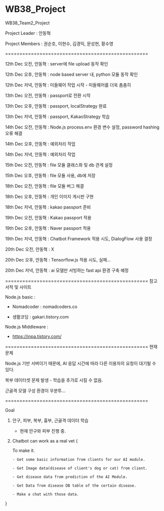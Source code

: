 # WB38_Project

WB38_Team2_Project

Project Leader : 안동혁

Project Members : 권순호, 이현수, 김경익, 문성현, 황수영

==================================================

12th Dec 오전, 안동혁 : server에 file upload 동작 확인

12th Dec 오후, 안동혁 : node based server 내, python 모듈 동작 확인

12th Dec 저녁, 안동혁 : 미들웨어 작업 시작 - 미들웨어를 더욱 촘촘히

13th Dec 오전, 안동혁 : passport로 전환 시작

13th Dec 오후, 안동혁 : passport, localStrategy 완료

13th Dec 저녁, 안동혁 : passport, KakaoStrategy 학습

14th Dec 오전, 안동혁 : Node.js process.env 환경 변수 설정, password hashing 오류 해결

14th Dec 오후, 안동혁 : 예외처리 작업

14th Dec 저녁, 안동혁 : 예외처리 작업

15th Dec 오전, 안동혁 : file 모듈 클래스화 및 db 관계 설정

15th Dec 오후, 안동혁 : file 모듈 사용, db에 저장

18th Dec 오전, 안동혁 : file 모듈 버그 해결

18th Dec 오후, 안동혁 : 개인 이미지 게시판 구현

18th Dec 저녁, 안동혁 : kakao passport 준비

19th Dec 오전, 안동혁 : Kakao passport 적용

19th Dec 오후, 안동혁 : Naver passport 적용

19th Dec 저녁, 안동혁 : Chatbot Framework 적용 시도, DialogFlow 사용 결정

20th Dec 오전, 안동혁 : X

20th Dec 오후, 안동혁 : Tensorflow.js 적용 시도, 실패...

20th Dec 저녁, 안동혁 : ai 모델만 서빙하는 fast api 환경 구축 예정

==================================================
참고 서적 및 사이트

Node.js basic :

- Nomadcoder : nomadcoders.co

- 생활코딩 : gakari.tistory.com

Node.js Middleware :

- https://inpa.tistory.com/

==================================================
현재 문제

Node.js 기반 서버이기 때문에, AI 응답 시간에 따라 다른 이용자의 요청이 대기될 수 있다.

복부 데이터셋 문제 발생 - 학습을 추가로 시킬 수 없음.

근골격 모델 구성 환경이 우분투...

==================================================

Goal

1.  안구, 피부, 복부, 흉부, 근골격 데이터 학습

    - 현재 안구와 피부 진행 중.

2.  Chatbot can work as a real vet {

    To make it.

        - Get some basic information from clients for our AI module.

        - Get Image data(disease of client's dog or cat) from client.

        - Get disease data from prediction of the AI Module.

        - Get Data from disease DB table of the certain disease.

        - Make a chat with those data.

}
